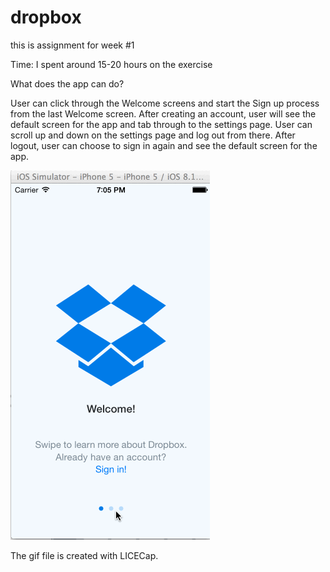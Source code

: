 # dropbox
this is assignment for week #1

Time: I spent around 15-20 hours on the exercise

What does the app can do?

User can click through the Welcome screens and start the Sign up process from the last Welcome screen.
After creating an account, user will see the default screen for the app and tab through to the settings page. 
User can scroll up and down on the settings page and log out from there. 
After logout, user can choose to sign in again and see the default screen for the app.

![Video Walkthrough](dropbox.gif)

The gif file is created with LICECap.
